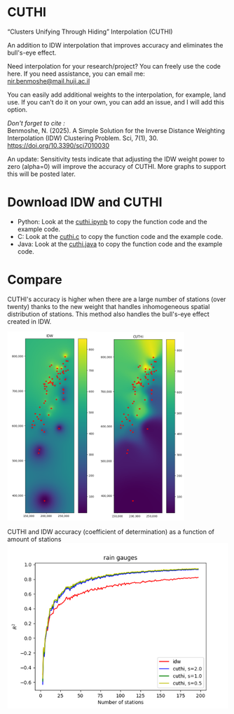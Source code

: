 # CUTHI
“Clusters Unifying Through Hiding” Interpolation  (CUTHI)

An addition to IDW interpolation that improves accuracy and eliminates the bull's-eye effect.

Need interpolation for your research/project? You can freely use the code here. If you need assistance, you can email me: nir.benmoshe@mail.huji.ac.il

You can easily add additional weights to the interpolation, for example, land use. If you can't do it on your own, you can add an issue, and I will add this option.

*Don't forget to cite :*\
Benmoshe, N. (2025). A Simple Solution for the Inverse Distance Weighting Interpolation (IDW) Clustering Problem. Sci, 7(1), 30. https://doi.org/10.3390/sci7010030

An update: Sensitivity tests indicate that adjusting the IDW weight power to zero (alpha=0) will improve the accuracy of CUTHI. More graphs to support this will be posted later.

# Download IDW and CUTHI
* Python: Look at the [cuthi.ipynb](cuthi.ipynb) to copy the function code and the example code.
* C: Look at the [cuthi.c](cuthi.c) to copy the function code and the example code.
* Java: Look at the [cuthi.java](cuthi.java) to copy the function code and the example code.

# Compare
CUTHI's accuracy is higher when there are a large number of stations (over twenty) thanks to the new weight that handles inhomogeneous spatial distribution of stations. This method also handles the bull's-eye effect created in IDW.

<img src="cuthimapidw.png" width="40%"><img src="cuthimapcuthi.png" width="40%">

CUTHI and IDW accuracy (coefficient of determination) as a function of amount of stations
<img src="cuthi-r2-rain.png">

